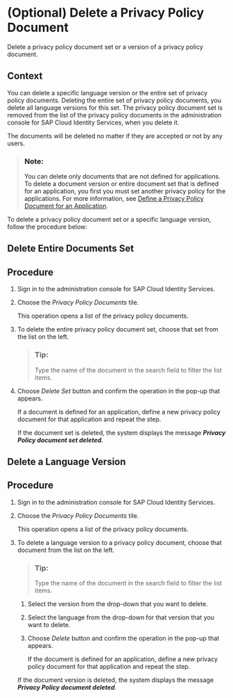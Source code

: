 <!-- loio4b66ac17c6514b1281a5d005fe09aeb6 -->

# \(Optional\) Delete a Privacy Policy Document

Delete a privacy policy document set or a version of a privacy policy document.



<a name="loio4b66ac17c6514b1281a5d005fe09aeb6__context_uqs_f5f_rpb"/>

## Context

You can delete a specific language version or the entire set of privacy policy documents. Deleting the entire set of privacy policy documents, you delete all language versions for this set. The privacy policy document set is removed from the list of the privacy policy documents in the administration console for SAP Cloud Identity Services, when you delete it.

The documents will be deleted no matter if they are accepted or not by any users.

> ### Note:  
> You can delete only documents that are not defined for applications. To delete a document version or entire document set that is defined for an application, you first you must set another privacy policy for the applications. For more information, see [Define a Privacy Policy Document for an Application](define-a-privacy-policy-document-for-an-application-9611118.md).

To delete a privacy policy document set or a specific language version, follow the procedure below:

<a name="task_r42_2jj_3yb"/>

<!-- task\_r42\_2jj\_3yb -->

## Delete Entire Documents Set



<a name="task_r42_2jj_3yb__steps_ilm_3jj_3yb"/>

## Procedure

1.  Sign in to the administration console for SAP Cloud Identity Services.

2.  Choose the *Privacy Policy Documents* tile.

    This operation opens a list of the privacy policy documents.

3.  To delete the entire privacy policy document set, choose that set from the list on the left.

    > ### Tip:  
    > Type the name of the document in the search field to filter the list items.

4.  Choose *Delete Set* button and confirm the operation in the pop-up that appears.

    If a document is defined for an application, define a new privacy policy document for that application and repeat the step.

    If the document set is deleted, the system displays the message ***Privacy Policy document set deleted***.


<a name="task_q3p_2jj_3yb"/>

<!-- task\_q3p\_2jj\_3yb -->

## Delete a Language Version



<a name="task_q3p_2jj_3yb__steps_scz_3kj_3yb"/>

## Procedure

1.  Sign in to the administration console for SAP Cloud Identity Services.

2.  Choose the *Privacy Policy Documents* tile.

    This operation opens a list of the privacy policy documents.

3.  To delete a language version to a privacy policy document, choose that document from the list on the left.

    > ### Tip:  
    > Type the name of the document in the search field to filter the list items.

    1.  Select the version from the drop-down that you want to delete.

    2.  Select the language from the drop-down for that version that you want to delete.

    3.  Choose *Delete* button and confirm the operation in the pop-up that appears.

        If the document is defined for an application, define a new privacy policy document for that application and repeat the step.


    If the document version is deleted, the system displays the message ***Privacy Policy document deleted***.


